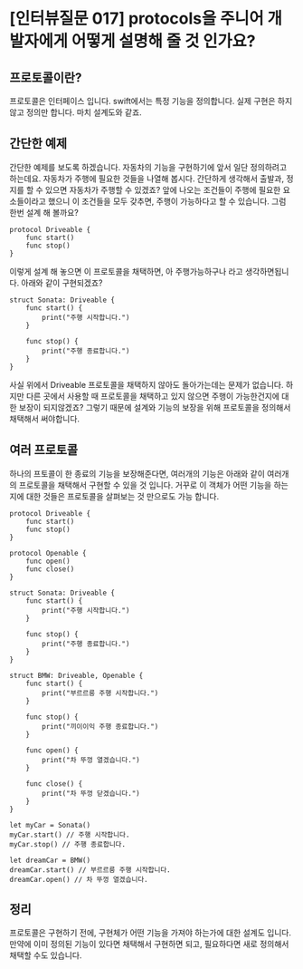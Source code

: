 # [인터뷰질문 017] protocols을 주니어 개발자에게 어떻게 설명해 줄 것 인가요?

## 프로토콜이란?
프로토콜은 인터페이스 입니다. swift에서는 특정 기능을 정의합니다. 실제 구현은 하지 않고 정의만 합니다. 마치 설계도와 같죠.

## 간단한 예제
간단한 예제를 보도록 하겠습니다.
자동차의 기능을 구현하기에 앞서 일단 정의하려고 하는데요. 자동차가 주행에 필요한 것들을 나열해 봅시다.
간단하게 생각해서 출발과, 정지를 할 수 있으면 자동차가 주행할 수 있겠죠?
앞에 나오는 조건들이 주행에 필요한 요소들이라고 했으니 이 조건들을 모두 갖추면, 주행이 가능하다고 할 수 있습니다. 그럼 한번 설계 해 볼까요?
```
protocol Driveable {
    func start()
    func stop()
}
```
이렇게 설계 해 놓으면 이 프로토콜을 채택하면, 아 주행가능하구나 라고 생각하면됩니다. 아래와 같이 구현되겠죠?
```
struct Sonata: Driveable {
    func start() {
        print("주행 시작합니다.")
    }

    func stop() {
        print("주행 종료합니다.")
    }
}
```
사실 위에서 Driveable 프로토콜을 채택하지 않아도 돌아가는데는 문제가 없습니다. 하지만 다른 곳에서 사용할 때 프로토콜을 채택하고 있지 않으면 주행이 가능한건지에 대한 보장이 되지않겠죠? 그렇기 때문에 설계와 기능의 보장을 위해 프로토콜을 정의해서 채택해서 써야합니다.

## 여러 프로토콜
하나의 프토콜이 한 종료의 기능을 보장해준다면, 여러개의 기능은 아래와 같이 여러개의 프로토콜을 채택해서 구현할 수 있을 것 입니다. 거꾸로 이 객체가 어떤 기능을 하는지에 대한 것들은 프로토콜을 살펴보는 것 만으로도 가능 합니다.
```
protocol Driveable {
    func start()
    func stop()
}

protocol Openable {
    func open()
    func close()
}

struct Sonata: Driveable {
    func start() {
        print("주행 시작합니다.")
    }

    func stop() {
        print("주행 종료합니다.")
    }
}

struct BMW: Driveable, Openable {
    func start() {
        print("부르르릉 주행 시작합니다.")
    }

    func stop() {
        print("끼이이익 주행 종료합니다.")
    }

    func open() {
        print("차 뚜껑 열겠습니다.")
    }

    func close() {
        print("차 뚜껑 닫겠습니다.")
    }
}

let myCar = Sonata()
myCar.start() // 주행 시작합니다.
myCar.stop() // 주행 종료합니다.

let dreamCar = BMW()
dreamCar.start() // 부르르릉 주행 시작합니다.
dreamCar.open() // 차 뚜껑 열겠습니다.
```

## 정리
프로토콜은 구현하기 전에, 구현체가 어떤 기능을 가져야 하는가에 대한 설계도 입니다. 만약에 이미 정의된 기능이 있다면 채택해서 구현하면 되고, 필요하다면 새로 정의해서 채택할 수도 있습니다.
